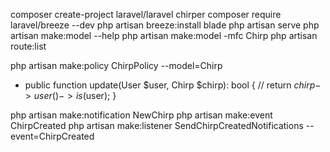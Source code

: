 composer create-project laravel/laravel chirper
composer require laravel/breeze --dev
php artisan breeze:install blade
php artisan serve
php artisan make:model --help
php artisan make:model -mfc Chirp
php artisan route:list

php artisan make:policy ChirpPolicy --model=Chirp

-   public function update(User $user, Chirp $chirp): bool
    {
            //
            return $chirp->user()->is($user);
    }

php artisan make:notification NewChirp
php artisan make:event ChirpCreated
php artisan make:listener SendChirpCreatedNotifications --event=ChirpCreated

